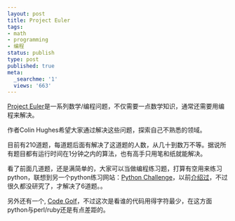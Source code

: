 ```yaml
---
layout: post
title: Project Euler
tags:
- math
- programming
- 编程
status: publish
type: post
published: true
meta:
  _searchme: '1'
  views: '663'
---
```

<a href="http://projecteuler.net" target="_blank">Project Euler</a>是一系列数学/编程问题，不仅需要一点数学知识，通常还需要用编程来解决。

作者Colin Hughes希望大家通过解决这些问题，探索自己不熟悉的领域。

目前有210道题，每道题后面有解决了这道题的人数，从几十到数万不等。据说所有题目都有运行时间在1分钟之内的算法，也有高手只用笔和纸就能解决。

看了前面几道题，还是满简单的，大家可以当做编程练习题，打算有空用来练习python，联想到另一个python练习网站：<a href="http://www.pythonchallenge.com/" target="_blank">Python Challenge</a>，以前<a href="http://azaleasays.com/2008/04/08/%E5%A5%BD%E7%8E%A9%E7%9A%84%E6%B8%B8%E6%88%8F-python-challenge/" target="_blank">介绍过</a>，不过很久都没研究了，才解决了6道题。。

另外还有一个, <a href="http://codegolf.com/" target="_blank">Code Golf</a>，不过这次是看谁的代码用得字符最少，在这方面python与perl/ruby还是有点差距的。
